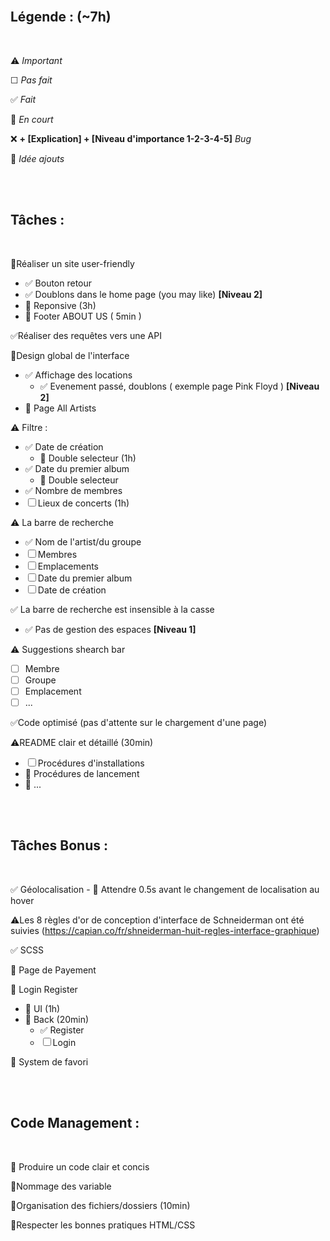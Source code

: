 
<br>

## **Légende :  (~7h)**

<br>

⚠️ *Important*

☐ *Pas fait*

✅ *Fait*

🚧 *En court*

❌ **+ [Explication] + [Niveau d'importance 1-2-3-4-5]** *Bug*

🤔 *Idée ajouts*

<br>
<br>

## **Tâches :**

<br>

🚧Réaliser un site user-friendly
 - ✅ Bouton retour
 - ✅ Doublons dans le home page (you may like) **[Niveau 2]**
 - 🤔 Reponsive  (3h)
 - 🤔 Footer ABOUT US  ( 5min )

✅Réaliser des requêtes vers une API

🚧Design global de l'interface
 - ✅ Affichage des locations
    - ✅ Evenement passé, doublons ( exemple page Pink Floyd ) **[Niveau 2]**
 - 🚧 Page All Artists

⚠️ Filtre :
 - ✅ Date de création
    - 🤔 Double selecteur  (1h)
 - ✅ Date du premier album
     - 🤔 Double selecteur
 - ✅ Nombre de membres
 - ☐ Lieux de concerts   (1h)

⚠️ La barre de recherche
 - ✅ Nom de l'artist/du groupe
 - ☐ Membres
 - ☐ Emplacements
 - ☐ Date du premier album
 - ☐ Date de création

✅ La barre de recherche est insensible à la casse
 - ✅ Pas de gestion des espaces **[Niveau 1]**

⚠️ Suggestions shearch bar
 - ☐ Membre
 - ☐ Groupe
 - ☐ Emplacement
 - ☐ ...

✅Code optimisé (pas d'attente sur le chargement d'une page)

⚠️README clair et détaillé   (30min)
 - ☐ Procédures d'installations
 - 🚧 Procédures de lancement
 - 🚧 ...


<br>
<br>

## **Tâches Bonus :**

<br>

✅ Géolocalisation
    - 🤔 Attendre 0.5s avant le changement de localisation au hover

⚠️Les 8 règles d'or de conception d'interface de Schneiderman ont été suivies (https://capian.co/fr/shneiderman-huit-regles-interface-graphique)

✅ SCSS

🤔 Page de Payement

🤔 Login Register
 - 🚧 UI    (1h)
 - 🚧 Back  (20min)
    - ✅ Register
    - ☐ Login

🤔 System de favori


<br>
<br>

## **Code Management :**

<br>

🚧 Produire un code clair et concis

🚧Nommage des variable

🚧Organisation des fichiers/dossiers   (10min)

🚧Respecter les bonnes pratiques HTML/CSS
